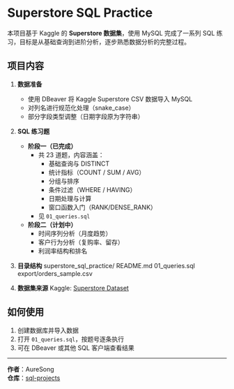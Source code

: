 # Superstore SQL Practice

本项目基于 Kaggle 的 **Superstore 数据集**，使用 MySQL 完成了一系列 SQL 练习，目标是从基础查询到进阶分析，逐步熟悉数据分析的完整过程。

## 项目内容

1. **数据准备**
   - 使用 DBeaver 将 Kaggle Superstore CSV 数据导入 MySQL
   - 对列名进行规范化处理（snake_case）
   - 部分字段类型调整（日期字段原为字符串）

2. **SQL 练习题**
   - **阶段一（已完成）**
     - 共 23 道题，内容涵盖：
       - 基础查询与 DISTINCT
       - 统计指标（COUNT / SUM / AVG）
       - 分组与排序
       - 条件过滤（WHERE / HAVING）
       - 日期处理与计算
       - 窗口函数入门（RANK/DENSE_RANK）
     - 见 `01_queries.sql`
   - **阶段二（计划中）**
     - 时间序列分析（月度趋势）
     - 客户行为分析（复购率、留存）
     - 利润率结构和排名

3. **目录结构**
superstore_sql_practice/
README.md
01_queries.sql
export/orders_sample.csv


4. **数据集来源**
Kaggle: [Superstore Dataset](https://www.kaggle.com/datasets/vivek468/superstore-dataset-final)

## 如何使用

1. 创建数据库并导入数据
2. 打开 `01_queries.sql`，按题号逐条执行
3. 可在 DBeaver 或其他 SQL 客户端查看结果



---

**作者**：AureSong  
**仓库**：[sql-projects](https://github.com/你的GitHub账户/sql-projects)